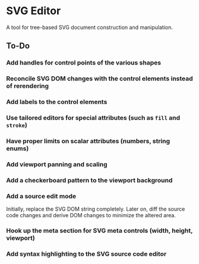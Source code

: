 # SVG Editor

A tool for tree-based SVG document construction and manipulation.

## To-Do

### Add handles for control points of the various shapes

### Reconcile SVG DOM changes with the control elements instead of rerendering

### Add labels to the control elements

### Use tailored editors for special attributes (such as `fill` and `stroke`)

### Have proper limits on scalar attributes (numbers, string enums)

### Add viewport panning and scaling

### Add a checkerboard pattern to the viewport background

### Add a source edit mode

Initially, replace the SVG DOM string completely. Later on, diff the source code
changes and derive DOM changes to minimize the altered area.

### Hook up the meta section for SVG meta controls (width, height, viewport)

### Add syntax highlighting to the SVG source code editor
